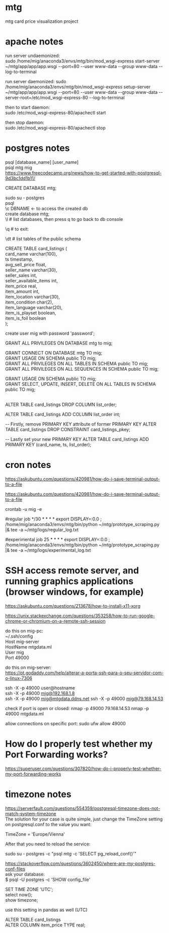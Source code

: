# mtg
mtg card price visualization project

# apache notes

run server undaemonized:<br />
sudo /home/mig/anaconda3/envs/mtg/bin/mod_wsgi-express start-server ~/mtg/app/app/app.wsgi --port=80 --user www-data --group www-data --log-to-terminal<br />

run server daemonized:
sudo /home/mig/anaconda3/envs/mtg/bin/mod_wsgi-express setup-server ~/mtg/app/app/app.wsgi --port=80 --user www-data --group www-data --server-root=/etc/mod_wsgi-express-80 --log-to-terminal<br />

then to start daemon:<br />
sudo /etc/mod_wsgi-express-80/apachectl start<br />

then stop daemon:<br />
sudo /etc/mod_wsgi-express-80/apachectl stop<br />

# postgres notes
psql [database_name] [user_name]<br />
psql mtg mig<br />
https://www.freecodecamp.org/news/how-to-get-started-with-postgresql-9d3bc1dd1b11/<br />

CREATE DATABASE mtg;<br />

sudo su - postgres <br />
psql<br />
\c DBNAME <- to access the created db<br />
create database mtg;<br />
\l # list databases, then press q to go back to db console<br />

\q # to exit:<br />

\dt # list tables of the public schema<br />

CREATE TABLE card_listings (<br />
  card_name varchar(100), <br />
  ts timestamp, <br />
  avg_sell_price float, <br />
  seller_name varchar(30), <br />
  seller_sales int, <br />
  seller_available_items int, <br />
  item_price real, <br />
  item_amount int, <br />
  item_location varchar(30), <br />
  item_condition char(2), <br />
  item_language varchar(20),  <br />
  item_is_playset boolean, <br />
  item_is_foil boolean<br />
);<br />

create user mig with password 'password';<br />

GRANT ALL PRIVILEGES ON DATABASE mtg to mig;<br />

GRANT CONNECT ON DATABASE mtg TO mig;<br />
GRANT USAGE ON SCHEMA public TO mig;<br />
GRANT ALL PRIVILEGES ON ALL TABLES IN SCHEMA public TO mig;<br />
GRANT ALL PRIVILEGES ON ALL SEQUENCES IN SCHEMA public TO mig;<br />

GRANT USAGE ON SCHEMA public TO mig; <br />
GRANT SELECT, UPDATE, INSERT, DELETE ON ALL TABLES IN SCHEMA public TO mig;<br />

<br />
ALTER TABLE card_listings 
DROP COLUMN list_order;

ALTER TABLE card_listings 
ADD COLUMN list_order int;

-- Firstly, remove PRIMARY KEY attribute of former PRIMARY KEY
ALTER TABLE card_listings DROP CONSTRAINT card_listings_pkey;

-- Lastly set your new PRIMARY KEY
ALTER TABLE card_listings ADD PRIMARY KEY (card_name, ts, list_order);

# cron notes

https://askubuntu.com/questions/420981/how-do-i-save-terminal-output-to-a-file<br />

https://askubuntu.com/questions/420981/how-do-i-save-terminal-output-to-a-file<br />

crontab -u mig -e

#regular job
*/30 * * * * export DISPLAY=:0.0 ; /home/mig/anaconda3/envs/mtg/bin/python ~/mtg/prototype_scraping.py |& tee -a ~/mtg/logs/regular_log.txt<br />

#experimental job
25 * * * * export DISPLAY=:0.0 ; /home/mig/anaconda3/envs/mtg/bin/python ~/mtg/prototype_scraping.py |&  tee -a ~/mtg/logs/experimental_log.txt<br />

# SSH access remote server, and running graphics applications (browser windows, for example)
https://askubuntu.com/questions/213678/how-to-install-x11-xorg<br />

https://unix.stackexchange.com/questions/353258/how-to-run-google-chrome-or-chromium-on-a-remote-ssh-session<br />

do this on mig-pc: <br />
~/.ssh/config<br />
Host mig-server<br />
    HostName mtgdata.ml<br />
    User mig<br />
    Port 49000<br />

do this on mig-server:<br />
https://pt.godaddy.com/help/alterar-a-porta-ssh-para-o-seu-servidor-com-o-linux-7306<br />


ssh -X -p 49000 user@hostname<br />
ssh -X -p 49000 mig@192.168.1.8<br />
ssh -X -p 49000 mig@mtgdata.ddns.net
ssh -X -p 49000 mig@79.168.14.53

check if port is open or closed:
nmap -p 49000 79.168.14.53
nmap -p 49000 mtgdata.ml

allow connections on specific port:
sudo ufw allow 49000

# How do I properly test whether my Port Forwarding works?
https://superuser.com/questions/307820/how-do-i-properly-test-whether-my-port-forwarding-works

# timezone notes

https://serverfault.com/questions/554359/postgresql-timezone-does-not-match-system-timezone<br />
The solution for your case is quite simple, just change the TimeZone setting on postgresql.conf to the value you want:<br />

TimeZone = 'Europe/Vienna'<br />

After that you need to reload the service:<br />

sudo su - postgres -c "psql mtg -c 'SELECT pg_reload_conf()'"

https://stackoverflow.com/questions/3602450/where-are-my-postgres-conf-files<br />
ask your database:<br />
$ psql -U postgres -c 'SHOW config_file'<br />


SET TIME ZONE 'UTC';<br />
select now();<br />
show timezone;<br />

use this setting in pandas as well (UTC)<br />



ALTER TABLE card_listings <br />
ALTER COLUMN item_price TYPE real; <br />
